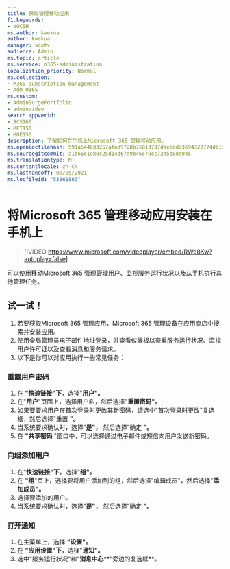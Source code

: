 ```yaml
---
title: 获取管理移动应用
f1.keywords:
- NOCSH
ms.author: kwekua
author: kwekua
manager: scotv
audience: Admin
ms.topic: article
ms.service: o365-administration
localization_priority: Normal
ms.collection:
- M365-subscription-management
- Adm_O365
ms.custom:
- AdminSurgePortfolio
- adminvideo
search.appverid:
- BCS160
- MET150
- MOE150
description: 了解如何在手机上Microsoft 365 管理移动应用。
ms.openlocfilehash: 591a5440d3257afad9728b75013737daebad73694322774db19e8eacb0700abb
ms.sourcegitcommit: a1b66e1e80c25d14d67a9b46c79ec7245d88e045
ms.translationtype: MT
ms.contentlocale: zh-CN
ms.lasthandoff: 08/05/2021
ms.locfileid: "53861863"
---
```

# <a name="install-the-microsoft-365-admin-mobile-app-on-your-phone"></a>将Microsoft 365 管理移动应用安装在手机上

> [!VIDEO https://www.microsoft.com/videoplayer/embed/RWe8Kw?autoplay=false]

可以使用移动Microsoft 365 管理管理用户、监视服务运行状况以及从手机执行其他管理任务。

## <a name="try-it"></a>试一试！

1. 若要获取Microsoft 365 管理应用，Microsoft 365 管理设备在应用商店中搜索并安装应用。
2. 使用全局管理员电子邮件地址登录，并查看仪表板以查看服务运行状况、监视用户许可证以及查看消息和服务请求。
3. 以下是你可以对应用执行一些常见任务：

### <a name="reset-a-users-password"></a>重置用户密码

1. 在 **"快速链接"下**，选择"**用户"。**
2. 在"**用户**"页面上，选择用户名，然后选择"**重置密码"。**
3. 如果要要求用户在首次登录时更改其新密码，请选中"首次登录时更改"复选框，然后选择"重置 **"。**
4. 当系统要求确认时，选择"**是"，** 然后选择"确定 **"。**
5. 在  **"共享密码**  "窗口中，可以选择通过电子邮件或短信向用户发送新密码。

### <a name="add-a-user-to-a-group"></a>向组添加用户

1. 在"**快速链接"下**，选择"**组"。**
2. 在 **"组**"页上，选择要将用户添加到的组，然后选择"编辑成员"，然后选择"**添加成员"。**
3. 选择要添加的用户。
4. 当系统要求确认时，选择"**是"，** 然后选择"确定 **"。**

### <a name="turn-on-notifications"></a>打开通知

1. 在主菜单上，选择 **"设置"。**
2. 在 **"应用设置"下**，选择"**通知"。**
3. 选中"服务运行状况"和"**消息中心****"旁边的复选框**。